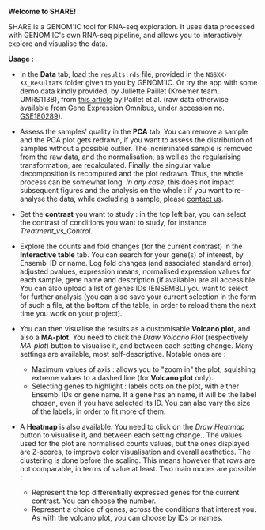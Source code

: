 **Welcome to SHARE!**

SHARE is a GENOM'IC tool for RNA-seq exploration. It uses data processed with GENOM'IC's own RNA-seq pipeline, and allows you to interactively explore and visualise the data.

**Usage :**

-   In the **Data** tab, load the `results.rds` file, provided in the `NGSXX-XX_Resultats` folder given to you by GENOM'IC. Or try the app with some demo data kindly provided, by Juliette Paillet (Kroemer team, UMRS1138), from [this article](https://doi.org/10.1084/jem.20200853 "Autoimmunity affecting the biliary tract fuels the immunosurveillance of cholangiocarcinoma") by Paillet et al. (raw data otherwise available from Gene Expression Omnibus, under accession no. [GSE180289](https://www.ncbi.nlm.nih.gov/geo/query/acc.cgi?acc=GSE180289 "Gene Expression Omnibus")).

-   Assess the samples' quality in the **PCA** tab. You can remove a sample and the PCA plot gets redrawn, if you want to assess the distribution of samples without a possible outlier. The incriminated sample is removed from the raw data, and the normalisation, as well as the regularising transformation, are recalculated. Finally, the singular value decomposition is recomputed and the plot redrawn. Thus, the whole process can be somewhat long. *In any case*, this does not impact subsequent figures and the analysis on the whole : if you want to re-analyse the data, while excluding a sample, please [contact us](mailto:ngs.u1016@inserm.fr).

-   Set the **contrast** you want to study : in the top left bar, you can select the contrast of conditions you want to study, for instance *Treatment\_vs\_Control*.

-   Explore the counts and fold changes (for the current contrast) in the **Interactive table** tab. You can search for your gene(s) of interest, by Ensembl ID or name. Log fold changes (and associated standard error), adjusted pvalues, expression means, normalised expression values for each sample, gene name and description (if available) are all accessible. You can also upload a list of genes IDs (ENSEMBL) you want to select for further analysis (you can also save your current selection in the form of such a file, at the bottom of the table, in order to reload them the next time you work on your project).

-   You can then visualise the results as a customisable **Volcano plot**, and also a **MA-plot**. You need to click the *Draw Volcano Plot* (respectively *MA-plot*) button to visualise it, and between each setting change. Many settings are available, most self-descriptive. Notable ones are :
    -   Maximum values of axis : allows you to "zoom in" the plot, squishing extreme values to a dashed line (for **Volcano plot** only).
    -   Selecting genes to highlight : labels dots on the plot, with either Ensembl IDs or gene name. If a gene has an name, it will be the label chosen, even if you have selected its ID. You can also vary the size of the labels, in order to fit more of them.

-   A **Heatmap** is also available. You need to click on the *Draw Heatmap* button to visualise it, and between each setting change.. The values used for the plot are normalised counts values, but the ones displayed are Z-scores, to improve color visualisation and overall aesthetics. The clustering is done before the scaling. This means however that rows are not comparable, in terms of value at least.
    Two main modes are possible :
    -   Represent the top differentially expressed genes for the current contrast. You can choose the number. 
    -   Represent a choice of genes, across the conditions that interest you. As with the volcano plot, you can choose by IDs or names.

